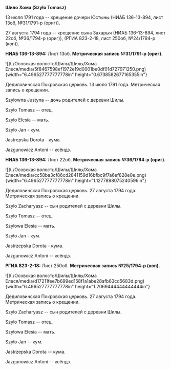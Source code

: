**Шило Хома (Szyło Tomasz)**

13 июля 1791 года -- крещение дочери Юстыны (НИАБ 136-13-894, лист 13об,
№31/1791-р (ориг)).

27 августа 1794 года -- крещение сына Захарыя (НИАБ 136-13-894, лист
22об, №36/1794-р (ориг)), (РГИА 823-2-18, лист 250об, №24/1794-р (коп)).

**НИАБ 136-13-894:** Лист 13об. **Метрическая запись №31/1791-р
(ориг).**

![](./Осовская волость/Шилы/Шилы/Хома Елеся/media/5f8467598ef1972e19d0001be0df01d727971250.png){width="6.496527777777778in"
height="0.6738582677165355in"}

Дедиловичская Покровская церковь. 13 июля 1791 года. Метрическая запись
о крещении.

Szyłowna Justyna -- дочь родителей с деревни Шилы.

Szyło Tomasz -- отец.

Szyło Elesia -- мать.

Szyło Jan - кум.

Jastrepska Dorota - кума.

Jazgunowicz Antoni -- ксёндз.

**НИАБ 136-13-894:** Лист 22об. **Метрическая запись №36/1794-р
(ориг).**

![](./Осовская волость/Шилы/Шилы/Хома Елеся/media/cc58ba3cf86cd2841159d16bfbc9f7a6ef828e0e.png){width="6.496527777777778in"
height="1.1277898075240596in"}

Дедиловичская Покровская церковь. 27 августа 1794 года. Метрическая
запись о крещении.

Szyło Zacharyasz -- сын родителей с деревни Шилы.

Szyło Tomasz -- отец.

Szyłowa Elesia -- мать.

Szyło Jan - кум.

Jastrzepska Dorota - кума.

Jazgunowicz Antoni -- ксёндз.

**РГИА 823-2-18:** Лист 250об. **Метрическая запись №25/1794-р (коп).**

![](./Осовская волость/Шилы/Шилы/Хома Елеся/media/d17211fee7b699ed158f1a1abe28afb63cd5683d.png){width="6.496527777777778in"
height="1.2069444444444444in"}

Дедиловичская Покровская церковь. 27 августа 1794 года. Метрическая
запись о крещении.

Szyło Zacharyasz -- сын родителей с деревни Шилы.

Szyło Tomasz -- отец.

Szyłowa Elesia -- мать.

Szyło Jan -- кум.

Jastrzepska Dorota -- кума.

Jazgunowicz Antoni -- ксёндз.
